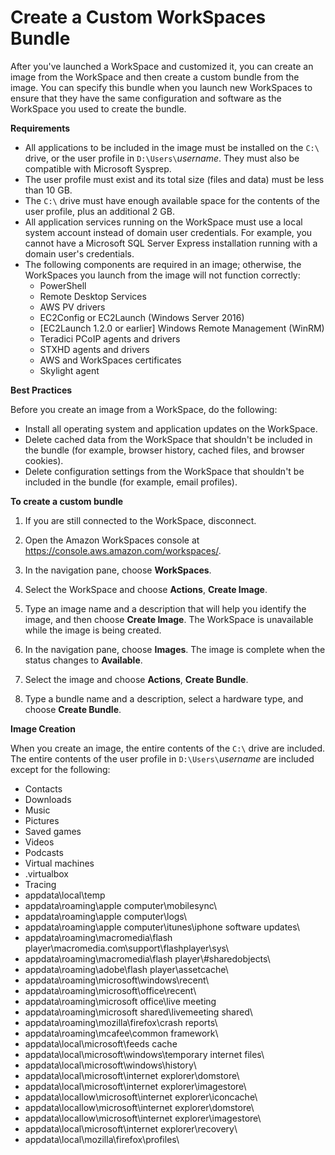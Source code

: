 # Create a Custom WorkSpaces Bundle<a name="create-custom-bundle"></a>

After you've launched a WorkSpace and customized it, you can create an image from the WorkSpace and then create a custom bundle from the image\. You can specify this bundle when you launch new WorkSpaces to ensure that they have the same configuration and software as the WorkSpace you used to create the bundle\.

**Requirements**
+ All applications to be included in the image must be installed on the `C:\` drive, or the user profile in `D:\Users\`*username*\. They must also be compatible with Microsoft Sysprep\.
+ The user profile must exist and its total size \(files and data\) must be less than 10 GB\.
+ The `C:\` drive must have enough available space for the contents of the user profile, plus an additional 2 GB\.
+ All application services running on the WorkSpace must use a local system account instead of domain user credentials\. For example, you cannot have a Microsoft SQL Server Express installation running with a domain user's credentials\.
+ The following components are required in an image; otherwise, the WorkSpaces you launch from the image will not function correctly:
  + PowerShell
  + Remote Desktop Services
  + AWS PV drivers
  + EC2Config or EC2Launch \(Windows Server 2016\)
  + \[EC2Launch 1\.2\.0 or earlier\] Windows Remote Management \(WinRM\)
  + Teradici PCoIP agents and drivers
  + STXHD agents and drivers
  + AWS and WorkSpaces certificates
  + Skylight agent

**Best Practices**

Before you create an image from a WorkSpace, do the following:
+ Install all operating system and application updates on the WorkSpace\.
+ Delete cached data from the WorkSpace that shouldn't be included in the bundle \(for example, browser history, cached files, and browser cookies\)\.
+ Delete configuration settings from the WorkSpace that shouldn't be included in the bundle \(for example, email profiles\)\.

**To create a custom bundle**

1. If you are still connected to the WorkSpace, disconnect\.

1. Open the Amazon WorkSpaces console at [https://console\.aws\.amazon\.com/workspaces/](https://console.aws.amazon.com/workspaces/)\.

1. In the navigation pane, choose **WorkSpaces**\.

1. Select the WorkSpace and choose **Actions**, **Create Image**\.

1. Type an image name and a description that will help you identify the image, and then choose **Create Image**\. The WorkSpace is unavailable while the image is being created\.

1. In the navigation pane, choose **Images**\. The image is complete when the status changes to **Available**\.

1. Select the image and choose **Actions**, **Create Bundle**\.

1. Type a bundle name and a description, select a hardware type, and choose **Create Bundle**\.

**Image Creation**

When you create an image, the entire contents of the `C:\` drive are included\. The entire contents of the user profile in `D:\Users\`*username* are included except for the following:
+ Contacts
+ Downloads
+ Music
+ Pictures
+ Saved games
+ Videos
+ Podcasts
+ Virtual machines
+ \.virtualbox
+ Tracing
+ appdata\\local\\temp
+ appdata\\roaming\\apple computer\\mobilesync\\
+ appdata\\roaming\\apple computer\\logs\\
+ appdata\\roaming\\apple computer\\itunes\\iphone software updates\\
+ appdata\\roaming\\macromedia\\flash player\\macromedia\.com\\support\\flashplayer\\sys\\
+ appdata\\roaming\\macromedia\\flash player\\\#sharedobjects\\
+ appdata\\roaming\\adobe\\flash player\\assetcache\\
+ appdata\\roaming\\microsoft\\windows\\recent\\
+ appdata\\roaming\\microsoft\\office\\recent\\
+ appdata\\roaming\\microsoft office\\live meeting
+ appdata\\roaming\\microsoft shared\\livemeeting shared\\
+ appdata\\roaming\\mozilla\\firefox\\crash reports\\
+ appdata\\roaming\\mcafee\\common framework\\
+ appdata\\local\\microsoft\\feeds cache
+ appdata\\local\\microsoft\\windows\\temporary internet files\\
+ appdata\\local\\microsoft\\windows\\history\\
+ appdata\\local\\microsoft\\internet explorer\\domstore\\
+ appdata\\local\\microsoft\\internet explorer\\imagestore\\
+ appdata\\locallow\\microsoft\\internet explorer\\iconcache\\
+ appdata\\locallow\\microsoft\\internet explorer\\domstore\\
+ appdata\\locallow\\microsoft\\internet explorer\\imagestore\\
+ appdata\\local\\microsoft\\internet explorer\\recovery\\
+ appdata\\local\\mozilla\\firefox\\profiles\\